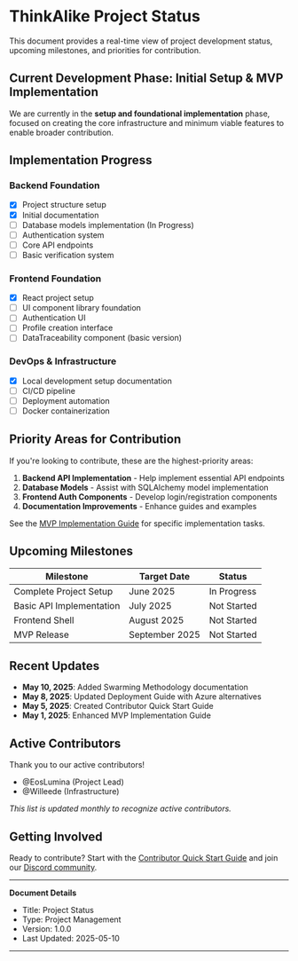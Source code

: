 # ThinkAlike Project Status

This document provides a real-time view of project development status, upcoming milestones, and priorities for contribution.

## Current Development Phase: Initial Setup & MVP Implementation

We are currently in the **setup and foundational implementation** phase, focused on creating the core infrastructure and minimum viable features to enable broader contribution.

## Implementation Progress

### Backend Foundation
- [x] Project structure setup
- [x] Initial documentation
- [ ] Database models implementation (In Progress)
- [ ] Authentication system
- [ ] Core API endpoints
- [ ] Basic verification system

### Frontend Foundation
- [x] React project setup
- [ ] UI component library foundation
- [ ] Authentication UI
- [ ] Profile creation interface
- [ ] DataTraceability component (basic version)

### DevOps & Infrastructure
- [x] Local development setup documentation
- [ ] CI/CD pipeline
- [ ] Deployment automation
- [ ] Docker containerization

## Priority Areas for Contribution

If you're looking to contribute, these are the highest-priority areas:

1. **Backend API Implementation** - Help implement essential API endpoints
2. **Database Models** - Assist with SQLAlchemy model implementation
3. **Frontend Auth Components** - Develop login/registration components
4. **Documentation Improvements** - Enhance guides and examples

See the [MVP Implementation Guide](./guides/implementation_guides/mvp_implementation_guide.md) for specific implementation tasks.

## Upcoming Milestones

| Milestone | Target Date | Status |
|-----------|-------------|--------|
| Complete Project Setup | June 2025 | In Progress |
| Basic API Implementation | July 2025 | Not Started |
| Frontend Shell | August 2025 | Not Started |
| MVP Release | September 2025 | Not Started |

## Recent Updates

- **May 10, 2025**: Added Swarming Methodology documentation
- **May 8, 2025**: Updated Deployment Guide with Azure alternatives
- **May 5, 2025**: Created Contributor Quick Start Guide
- **May 1, 2025**: Enhanced MVP Implementation Guide

## Active Contributors

Thank you to our active contributors!

- @EosLumina (Project Lead)
- @Willeede (Infrastructure)

*This list is updated monthly to recognize active contributors.*

## Getting Involved

Ready to contribute? Start with the [Contributor Quick Start Guide](./core/contributor_quickstart.md) and join our [Discord community](https://discord.gg/TnAcWezH).

---
**Document Details**
- Title: Project Status
- Type: Project Management
- Version: 1.0.0
- Last Updated: 2025-05-10
---
